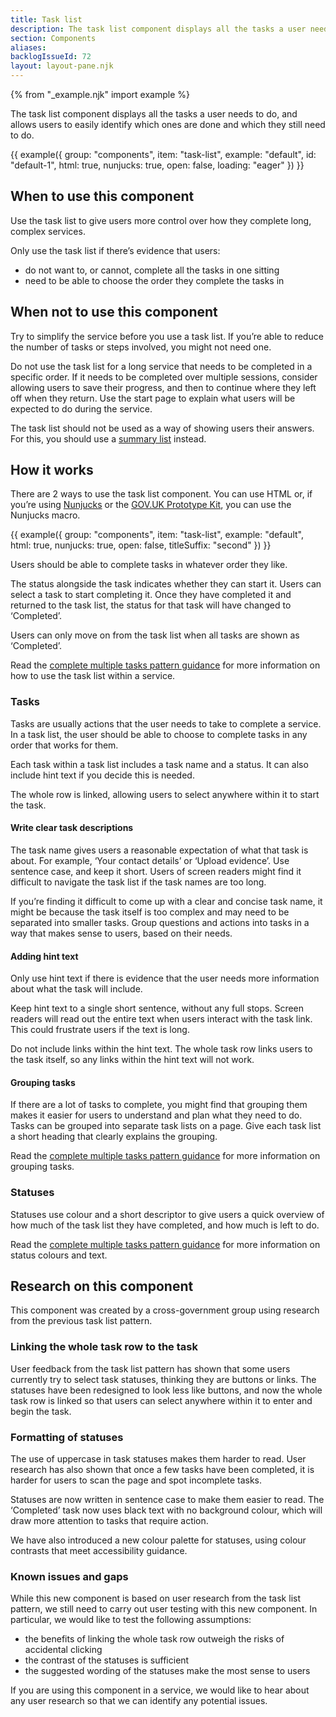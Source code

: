 ```yaml
---
title: Task list
description: The task list component displays all the tasks a user needs to do, and allows users to easily identify which ones are done and which they still need to do.
section: Components
aliases:
backlogIssueId: 72
layout: layout-pane.njk
---
```


{% from "_example.njk" import example %}

The task list component displays all the tasks a user needs to do, and allows users to easily identify which ones are done and which they still need to do.

{{ example({ group: "components", item: "task-list", example: "default", id: "default-1", html: true, nunjucks: true, open: false, loading: "eager" }) }}

## When to use this component

Use the task list to give users more control over how they complete long, complex services.

Only use the task list if there’s evidence that users:

- do not want to, or cannot, complete all the tasks in one sitting
- need to be able to choose the order they complete the tasks in

## When not to use this component

Try to simplify the service before you use a task list. If you’re able to reduce the number of tasks or steps involved, you might not need one.

Do not use the task list for a long service that needs to be completed in a specific order. If it needs to be completed over multiple sessions, consider allowing users to save their progress, and then to continue where they left off when they return. Use the start page to explain what users will be expected to do during the service.

The task list should not be used as a way of showing users their answers. For this, you should use a [summary list](/components/summary-list/) instead.

## How it works

There are 2 ways to use the task list component. You can use HTML or, if you’re using [Nunjucks](https://mozilla.github.io/nunjucks/) or the [GOV.UK Prototype Kit](https://govuk-prototype-kit.herokuapp.com), you can use the Nunjucks macro.

{{ example({ group: "components", item: "task-list", example: "default", html: true, nunjucks: true, open: false, titleSuffix: "second" }) }}

Users should be able to complete tasks in whatever order they like.

The status alongside the task indicates whether they can start it. Users can select a task to start completing it. Once they have completed it and returned to the task list, the status for that task will have changed to ‘Completed’.

Users can only move on from the task list when all tasks are shown as ‘Completed’.

Read the [complete multiple tasks pattern guidance](/patterns/complete-multiple-tasks/) for more information on how to use the task list within a service.

### Tasks

Tasks are usually actions that the user needs to take to complete a service. In a task list, the user should be able to choose to complete tasks in any order that works for them.

Each task within a task list includes a task name and a status. It can also include hint text if you decide this is needed.

The whole row is linked, allowing users to select anywhere within it to start the task.

#### Write clear task descriptions

The task name gives users a reasonable expectation of what that task is about. For example, ‘Your contact details’ or ‘Upload evidence’. Use sentence case, and keep it short. Users of screen readers might find it difficult to navigate the task list if the task names are too long.

If you’re finding it difficult to come up with a clear and concise task name, it might be because the task itself is too complex and may need to be separated into smaller tasks. Group questions and actions into tasks in a way that makes sense to users, based on their needs.

#### Adding hint text

Only use hint text if there is evidence that the user needs more information about what the task will include.

Keep hint text to a single short sentence, without any full stops. Screen readers will read out the entire text when users interact with the task link. This could frustrate users if the text is long.

Do not include links within the hint text. The whole task row links users to the task itself, so any links within the hint text will not work.

#### Grouping tasks

If there are a lot of tasks to complete, you might find that grouping them makes it easier for users to understand and plan what they need to do. Tasks can be grouped into separate task lists on a page. Give each task list a short heading that clearly explains the grouping.

Read the [complete multiple tasks pattern guidance](/patterns/complete-multiple-tasks/) for more information on grouping tasks.

### Statuses

Statuses use colour and a short descriptor to give users a quick overview of how much of the task list they have completed, and how much is left to do.

Read the [complete multiple tasks pattern guidance](/patterns/complete-multiple-tasks/) for more information on status colours and text.

## Research on this component

This component was created by a cross-government group using research from the previous task list pattern.

### Linking the whole task row to the task

User feedback from the task list pattern has shown that some users currently try to select task statuses, thinking they are buttons or links. The statuses have been redesigned to look less like buttons, and now the whole task row is linked so that users can select anywhere within it to enter and begin the task.

### Formatting of statuses

The use of uppercase in task statuses makes them harder to read. User research has also shown that once a few tasks have been completed, it is harder for users to scan the page and spot incomplete tasks.

Statuses are now written in sentence case to make them easier to read. The ‘Completed’ task now uses black text with no background colour, which will draw more attention to tasks that require action.

We have also introduced a new colour palette for statuses, using colour contrasts that meet accessibility guidance.

### Known issues and gaps

While this new component is based on user research from the task list pattern, we still need to carry out user testing with this new component. In particular, we would like to test the following assumptions:

- the benefits of linking the whole task row outweigh the risks of accidental clicking
- the contrast of the statuses is sufficient
- the suggested wording of the statuses make the most sense to users

If you are using this component in a service, we would like to hear about any user research so that we can identify any potential issues.
